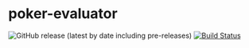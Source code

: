 
# poker-evaluator

![GitHub release (latest by date including pre-releases)](https://img.shields.io/github/v/release/chrisdimaio/poker-evaluator?include_prereleases)
[![Build Status](https://travis-ci.com/chrisdimaio/poker-evaluator.svg?branch=master)](https://travis-ci.com/chrisdimaio/poker-evaluator)
